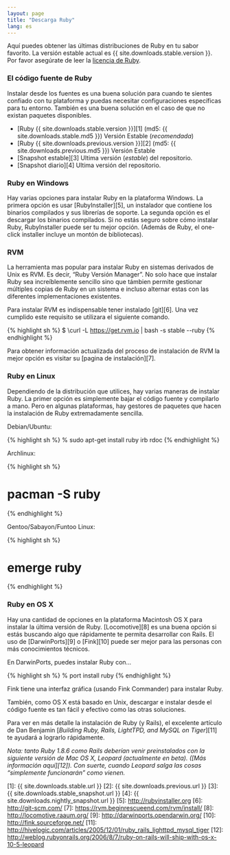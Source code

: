 ```yaml
---
layout: page
title: "Descarga Ruby"
lang: es
---
```


Aquí puedes obtener las últimas distribuciones de Ruby en tu sabor
favorito. La versión estable actual es {{ site.downloads.stable.version }}.
Por favor asegúrate de leer la [licencia de Ruby](/es/about/license.txt).

### El código fuente de Ruby

Instalar desde los fuentes es una buena solución para cuando te sientes
confiado con tu plataforma y puedas necesitar configuraciones
específicas para tu entorno. También es una buena solución en el caso de
que no existan paquetes disponibles.

* [Ruby {{ site.downloads.stable.version }}][1]
  (md5:&nbsp;{{ site.downloads.stable.md5 }}) Versión Estable (*recomendada*)
* [Ruby {{ site.downloads.previous.version }}][2]
  (md5:&nbsp;{{ site.downloads.previous.md5 }}) Versión Estable
* [Snapshot estable][3] Ultima versión (*estable*) del repositorio.
* [Snapshot diario][4] Ultima versión del repositorio.

### Ruby en Windows

Hay varias opciones para instalar Ruby en la plataforma Windows. La
primera opción es usar [RubyInstaller][5], un instalador que contiene
los binarios compilados y sus librerías de soporte. La segunda opción es
el descargar los binarios compilados. Si no estás seguro sobre cómo
instalar Ruby, RubyInstaller puede ser tu mejor opción. (Además de Ruby,
el one-click installer incluye un montón de bibliotecas).

### RVM

La herramienta mas popular para instalar Ruby en sistemas derivados de
Unix es RVM. Es decir, “Ruby Versión Manager”. No solo hace que instalar
Ruby sea increíblemente sencillo sino que támbien permite gestionar
múltiples copias de Ruby en un sistema e incluso alternar estas con las
diferentes implementaciones existentes.

Para instalar RVM es indispensable tener instalado [git][6]. Una vez
cumplido este requisito se utilizara el siguiente comando.

{% highlight sh %}
$ \curl -L https://get.rvm.io | bash -s stable --ruby
{% endhighlight %}

Para obtener información actualizada del proceso de instalación de RVM
la mejor opción es visitar su [pagina de instalación][7].

### Ruby en Linux

Dependiendo de la distribución que utilices, hay varias maneras de
instalar Ruby. La primer opción es simplemente bajar el código fuente y
compilarlo a mano. Pero en algunas plataformas, hay gestores de paquetes
que hacen la instalación de Ruby extremadamente sencilla.

Debian/Ubuntu:

{% highlight sh %}
% sudo apt-get install ruby irb rdoc
{% endhighlight %}

Archlinux:

{% highlight sh %}
# pacman -S ruby
{% endhighlight %}

Gentoo/Sabayon/Funtoo Linux:

{% highlight sh %}
# emerge ruby
{% endhighlight %}

### Ruby en OS X

Hay una cantidad de opciones en la plataforma Macintosh OS X para
instalar la última versión de Ruby. [Locomotive][8] es una buena opción
si estás buscando algo que rápidamente te permita desarrollar con Rails.
El uso de [DarwinPorts][9] o [Fink][10] puede ser mejor para las
personas con más conocimientos técnicos.

En DarwinPorts, puedes instalar Ruby con…

{% highlight sh %}
% port install ruby
{% endhighlight %}

Fink tiene una interfaz gráfica (usando Fink Commander) para instalar
Ruby.

También, como OS X está basado en Unix, descargar e instalar desde el
código fuente es tan fácil y efectivo como las otras soluciones.

Para ver en más detalle la instalación de Ruby (y Rails), el excelente
artículo de Dan Benjamin [*Building Ruby, Rails, LightTPD, and MySQL on
Tiger*][11] te ayudará a lograrlo rápidamente.

*Nota: tanto Ruby 1.8.6 como Rails deberían venir preinstalados con la
siguiente versión de Mac OS X, Leopard (actualmente en beta). ([Más
información aquí][12]). Con suerte, cuando Leopard salga las cosas
“simplemente funcionarán” como vienen.*



[1]: {{ site.downloads.stable.url }}
[2]: {{ site.downloads.previous.url }}
[3]: {{ site.downloads.stable_snapshot.url }}
[4]: {{ site.downloads.nightly_snapshot.url }}
[5]: http://rubyinstaller.org 
[6]: http://git-scm.com/ 
[7]: https://rvm.beginrescueend.com/rvm/install/ 
[8]: http://locomotive.raaum.org/ 
[9]: http://darwinports.opendarwin.org/ 
[10]: http://fink.sourceforge.net/ 
[11]: http://hivelogic.com/articles/2005/12/01/ruby_rails_lighttpd_mysql_tiger 
[12]: http://weblog.rubyonrails.org/2006/8/7/ruby-on-rails-will-ship-with-os-x-10-5-leopard 
